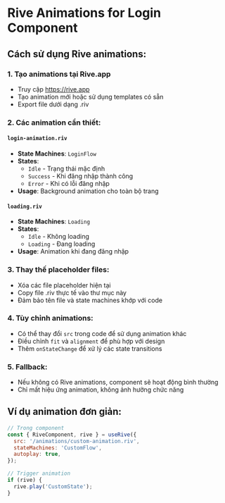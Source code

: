# Rive Animations for Login Component

## Cách sử dụng Rive animations:

### 1. Tạo animations tại Rive.app
- Truy cập https://rive.app
- Tạo animation mới hoặc sử dụng templates có sẵn
- Export file dưới dạng .riv

### 2. Các animation cần thiết:

#### `login-animation.riv`
- **State Machines**: `LoginFlow`
- **States**: 
  - `Idle` - Trạng thái mặc định
  - `Success` - Khi đăng nhập thành công
  - `Error` - Khi có lỗi đăng nhập
- **Usage**: Background animation cho toàn bộ trang

#### `loading.riv`
- **State Machines**: `Loading`
- **States**:
  - `Idle` - Không loading
  - `Loading` - Đang loading
- **Usage**: Animation khi đang đăng nhập

### 3. Thay thế placeholder files:
- Xóa các file placeholder hiện tại
- Copy file .riv thực tế vào thư mục này
- Đảm bảo tên file và state machines khớp với code

### 4. Tùy chỉnh animations:
- Có thể thay đổi `src` trong code để sử dụng animation khác
- Điều chỉnh `fit` và `alignment` để phù hợp với design
- Thêm `onStateChange` để xử lý các state transitions

### 5. Fallback:
- Nếu không có Rive animations, component sẽ hoạt động bình thường
- Chỉ mất hiệu ứng animation, không ảnh hưởng chức năng

## Ví dụ animation đơn giản:
```jsx
// Trong component
const { RiveComponent, rive } = useRive({
  src: '/animations/custom-animation.riv',
  stateMachines: 'CustomFlow',
  autoplay: true,
});

// Trigger animation
if (rive) {
  rive.play('CustomState');
}
```
